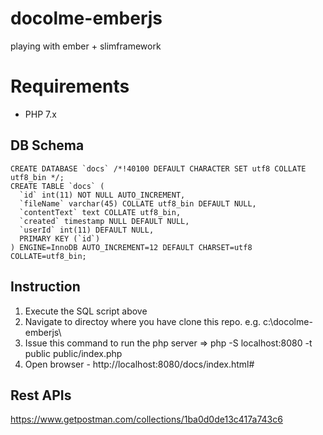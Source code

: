 # docolme-emberjs
playing with ember + slimframework

# Requirements
* PHP 7.x

## DB Schema
```
CREATE DATABASE `docs` /*!40100 DEFAULT CHARACTER SET utf8 COLLATE utf8_bin */;
CREATE TABLE `docs` (
  `id` int(11) NOT NULL AUTO_INCREMENT,
  `fileName` varchar(45) COLLATE utf8_bin DEFAULT NULL,
  `contentText` text COLLATE utf8_bin,
  `created` timestamp NULL DEFAULT NULL,
  `userId` int(11) DEFAULT NULL,
  PRIMARY KEY (`id`)
) ENGINE=InnoDB AUTO_INCREMENT=12 DEFAULT CHARSET=utf8 COLLATE=utf8_bin;
```
## Instruction
1. Execute the SQL script above
2. Navigate to directoy where you have clone this repo. e.g.  c:\docolme-emberjs\
3. Issue this command to run the php server => php -S localhost:8080 -t public public/index.php
4. Open browser - http://localhost:8080/docs/index.html# 

## Rest APIs
https://www.getpostman.com/collections/1ba0d0de13c417a743c6
